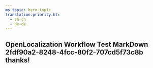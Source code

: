 ```yaml
---
ms.topic: hero-topic
translation.priority.ht: 
  - zh-cn
  - de-de
---
```

## OpenLocalization Workflow Test MarkDown 2fdf90a2-8248-4fcc-80f2-707cd5f73c8b thanks!

